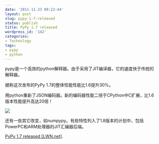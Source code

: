 ```yaml
---
date: '2011-11-23 09:22:44'
layout: post
slug: pypy-1-7-released
status: publish
title: PyPy 1.7 released
wordpress_id: '142'
categories:
- Technology
tags:
- pypy
- python
---
```


pypy是一个高效的python解释器。由于采用了JIT编译器，它的速度快于传统的解释器。

据称这次发布的PyPy 1.7的整体性能性能比1.6提升30%。

用python重新了JSON编码器。新的编码器性能二倍于CPython中C扩展，比1.6版本性能提升高达20倍！


[![](http://www.liulantao.com/portal/wp-content/uploads/2011/11/pypy.jpg)](http://www.liulantao.com/portal/2011/11/23/pypy-1-7-released/pypy/)


还有一些其它改变，如numpypy。有些特性列入了1.8版本的计划中，包括PowerPC和ARM处理器的JIT汇编器后端。

[PyPy 1.7 released [LWN.net]](https://lwn.net/Articles/468661/).
